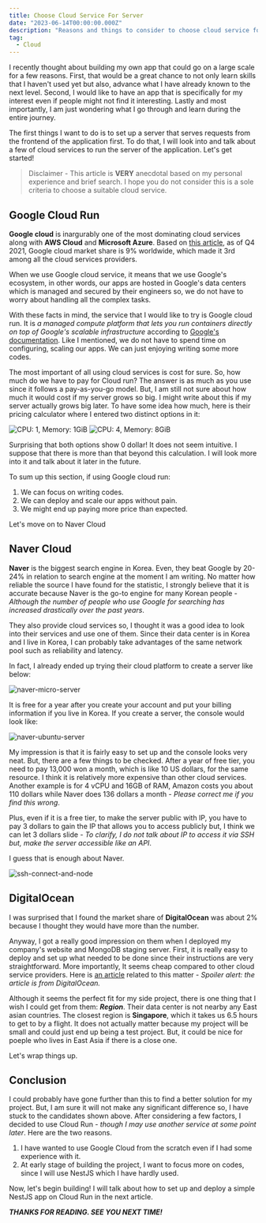 ```yaml
---
title: Choose Cloud Service For Server
date: "2023-06-14T00:00:00.000Z"
description: "Reasons and things to consider to choose cloud service for my project"
tag:
  - Cloud
---
```


I recently thought about building my own app that could go on a large scale for a few reasons. First, that would be a great chance to not only learn skills that I haven't used yet but also, advance what I have already known to the next level. Second, I would like to have an app that is specifically for my interest even if people might not find it interesting. Lastly and most importantly, I am just wondering what I go through and learn during the entire journey.

The first things I want to do is to set up a server that serves requests from the frontend of the application first. To do that, I will look into and talk about a few of cloud services to run the server of the application. Let's get started!

> Disclaimer - This article is **VERY** anecdotal based on my personal experience and brief search. I hope you do not consider this is a sole criteria to choose a suitable cloud service.

## Google Cloud Run

**Google cloud** is inargurably one of the most dominating cloud services along with **AWS Cloud** and **Microsoft Azure**. Based on [this article](https://kinsta.com/google-cloud-market-share/), as of Q4 2021, Google cloud market share is 9% worldwide, which made it 3rd among all the cloud services providers.

When we use Google cloud service, it means that we use Google's ecosystem, in other words, our apps are hosted in Google's data centers which is managed and secured by their engineers so, we do not have to worry about handling all the complex tasks.

With these facts in mind, the service that I would like to try is Google cloud run. It is _a managed compute platform that lets you run containers directly on top of Google's scalable infrastructure_ according to [Google's documentation](https://cloud.google.com/run/docs/overview/what-is-cloud-run). Like I mentioned, we do not have to spend time on configuring, scaling our apps. We can just enjoying writing some more codes.

The most important of all using cloud services is cost for sure. So, how much do we have to pay for Cloud run? The answer is as much as you use since it follows a pay-as-you-go model. But, I am still not sure about how much it would cost if my server grows so big. I might write about this if my server actually grows big later. To have some idea how much, here is their pricing calculator where I entered two distinct options in it:

![CPU: 1, Memory: 1GiB](../imgs/16/google-cloud-run-price.png)
![CPU: 4, Memory: 8GiB](../imgs/16/google-cloud-run-price-2.png)

Surprising that both options show 0 dollar! It does not seem intuitive. I suppose that there is more than that beyond this calculation. I will look more into it and talk about it later in the future.

To sum up this section, if using Google cloud run:

1. We can focus on writing codes.
2. We can deploy and scale our apps without pain.
3. We might end up paying more price than expected.

Let's move on to Naver Cloud

## Naver Cloud

**Naver** is the biggest search engine in Korea. Even, they beat Google by 20-24% in relation to search engine at the moment I am writing. No matter how reliable the source I have found for the statistic, I strongly believe that it is accurate because Naver is the go-to engine for many Korean people - _Although the number of people who use Google for searching has increased drastically over the past years_.

They also provide cloud services so, I thought it was a good idea to look into their services and use one of them. Since their data center is in Korea and I live in Korea, I can probably take advantages of the same network pool such as reliability and latency.

In fact, I already ended up trying their cloud platform to create a server like below:

![naver-micro-server](../imgs/16/naver-micro-server.png)

It is free for a year after you create your account and put your billing information if you live in Korea. If you create a server, the console would look like:

![naver-ubuntu-server](../imgs/16/naver-ubuntu-server.png)

My impression is that it is fairly easy to set up and the console looks very neat. But, there are a few things to be checked. After a year of free tier, you need to pay 13,000 won a month, which is like 10 US dollars, for the same resource. I think it is relatively more expensive than other cloud services. Another example is for 4 vCPU and 16GB of RAM, Amazon costs you about 110 dollars while Naver does 136 dollars a month - _Please correct me if you find this wrong_.

Plus, even if it is a free tier, to make the server public with IP, you have to pay 3 dollars to gain the IP that allows you to access publicly but, I think we can let 3 dollars slide - _To clarify, I do not talk about IP to access it via SSH but, make the server accessible like an API_.

I guess that is enough about Naver.

![ssh-connect-and-node](../imgs/16/ssh-connect-and-node.png)

## DigitalOcean

I was surprised that I found the market share of **DigitalOcean** was about 2% because I thought they would have more than the number.

Anyway, I got a really good impression on them when I deployed my company's website and MongoDB staging server. First, it is really easy to deploy and set up what needed to be done since their instructions are very straightforward. More importantly, It seems cheap compared to other cloud service providers. Here is [an article](https://www.digitalocean.com/blog/aws-vs-digitalocean-cloud-platform) related to this matter - _Spoiler alert: the article is from DigitalOcean._

Although it seems the perfect fit for my side project, there is one thing that I wish I could get from them: _**Region**_. Their data center is not nearby any East asian countries. The closest region is **Singapore**, which it takes us 6.5 hours to get to by a flight. It does not actually matter because my project will be small and could just end up being a test project. But, it could be nice for poeple who lives in East Asia if there is a close one.

Let's wrap things up.

## Conclusion

I could probably have gone further than this to find a better solution for my project. But, I am sure it will not make any significant difference so, I have stuck to the candidates shown above. After considering a few factors, I decided to use Cloud Run - _though I may use another service at some point later_. Here are the two reasons.

1. I have wanted to use Google Cloud from the scratch even if I had some experience with it.
2. At early stage of building the project, I want to focus more on codes, since I will use NestJS which I have hardly used.

Now, let's begin building! I will talk about how to set up and deploy a simple NestJS app on Cloud Run in the next article.

_**THANKS FOR READING. SEE YOU NEXT TIME!**_
